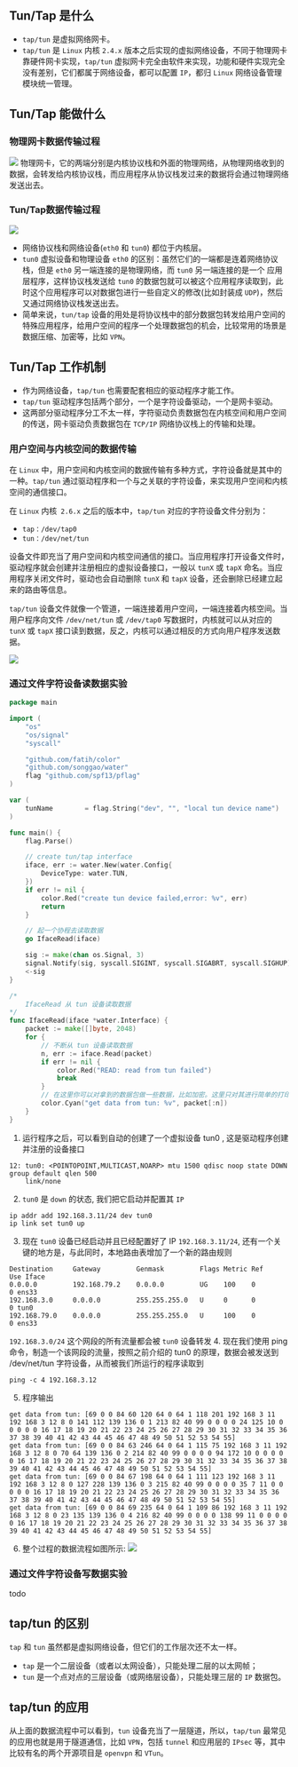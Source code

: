 ## Tun/Tap 是什么
- `tap/tun` 是虚拟网络网卡。
- `tap/tun` 是 `Linux` 内核 `2.4.x` 版本之后实现的虚拟网络设备，不同于物理网卡靠硬件网卡实现，`tap/tun` 虚拟网卡完全由软件来实现，功能和硬件实现完全没有差别，它们都属于网络设备，都可以配置 `IP`，都归 `Linux` 网络设备管理模块统一管理。

## Tun/Tap 能做什么
### 物理网卡数据传输过程
![](https://raw.githubusercontent.com/com-wushuang/pics/main/%E7%89%A9%E7%90%86%E7%BD%91%E5%8D%A1%E5%B7%A5%E4%BD%9C%E6%A8%A1%E5%BC%8F.png)
物理网卡，它的两端分别是内核协议栈和外面的物理网络，从物理网络收到的数据，会转发给内核协议栈，而应用程序从协议栈发过来的数据将会通过物理网络发送出去。

### Tun/Tap数据传输过程
![](https://raw.githubusercontent.com/com-wushuang/pics/main/tun%E8%AE%BE%E5%A4%87%E5%B7%A5%E4%BD%9C%E6%A8%A1%E5%BC%8F.jpg)
- 网络协议栈和网络设备(`eth0` 和 `tun0`) 都位于内核层。
- `tun0` 虚拟设备和物理设备 `eth0` 的区别：虽然它们的一端都是连着网络协议栈，但是 `eth0` 另一端连接的是物理网络，而 `tun0` 另一端连接的是一个 应用层程序，这样协议栈发送给 `tun0` 的数据包就可以被这个应用程序读取到，此时这个应用程序可以对数据包进行一些自定义的修改(比如封装成 `UDP`)，然后又通过网络协议栈发送出去。
- 简单来说，`tun/tap` 设备的用处是将协议栈中的部分数据包转发给用户空间的特殊应用程序，给用户空间的程序一个处理数据包的机会，比较常用的场景是 数据压缩、加密等，比如 `VPN`。

## Tun/Tap 工作机制
- 作为网络设备，`tap/tun` 也需要配套相应的驱动程序才能工作。
- `tap/tun` 驱动程序包括两个部分，一个是字符设备驱动，一个是网卡驱动。
- 这两部分驱动程序分工不太一样，字符驱动负责数据包在内核空间和用户空间的传送，网卡驱动负责数据包在 `TCP/IP` 网络协议栈上的传输和处理。

### 用户空间与内核空间的数据传输
在 `Linux` 中，用户空间和内核空间的数据传输有多种方式，字符设备就是其中的一种。`tap/tun` 通过驱动程序和一个与之关联的字符设备，来实现用户空间和内核空间的通信接口。

在 `Linux` 内核` 2.6.x` 之后的版本中，`tap/tun` 对应的字符设备文件分别为：
- `tap：/dev/tap0`
- `tun：/dev/net/tun`

设备文件即充当了用户空间和内核空间通信的接口。当应用程序打开设备文件时，驱动程序就会创建并注册相应的虚拟设备接口，一般以 `tunX` 或 `tapX` 命名。当应用程序关闭文件时，驱动也会自动删除 `tunX` 和 `tapX` 设备，还会删除已经建立起来的路由等信息。

`tap/tun` 设备文件就像一个管道，一端连接着用户空间，一端连接着内核空间。当用户程序向文件 `/dev/net/tun` 或 `/dev/tap0` 写数据时，内核就可以从对应的 `tunX` 或 `tapX` 接口读到数据，反之，内核可以通过相反的方式向用户程序发送数据。

![](https://raw.githubusercontent.com/com-wushuang/pics/main/tun%E5%AD%97%E7%AC%A6%E8%AE%BE%E5%A4%87%E5%B7%A5%E4%BD%9C%E5%8E%9F%E7%90%86%E5%9B%BE.png)
### 通过文件字符设备读数据实验
```go
package main

import (
	"os"
	"os/signal"
	"syscall"

	"github.com/fatih/color"
	"github.com/songgao/water"
	flag "github.com/spf13/pflag"
)

var (
	tunName        = flag.String("dev", "", "local tun device name")
)

func main() {
	flag.Parse()

	// create tun/tap interface
	iface, err := water.New(water.Config{
		DeviceType: water.TUN,
	})
	if err != nil {
		color.Red("create tun device failed,error: %v", err)
		return
	}

	// 起一个协程去读取数据
	go IfaceRead(iface)

	sig := make(chan os.Signal, 3)
	signal.Notify(sig, syscall.SIGINT, syscall.SIGABRT, syscall.SIGHUP)
	<-sig
}

/*
	IfaceRead 从 tun 设备读取数据
*/
func IfaceRead(iface *water.Interface) {
	packet := make([]byte, 2048)
	for {
		// 不断从 tun 设备读取数据
		n, err := iface.Read(packet)
		if err != nil {
			color.Red("READ: read from tun failed")
			break
		}
		// 在这里你可以对拿到的数据包做一些数据，比如加密。这里只对其进行简单的打印
		color.Cyan("get data from tun: %v", packet[:n])
	}
}
```
1. 运行程序之后，可以看到自动的创建了一个虚拟设备 tun0 , 这是驱动程序创建并注册的设备接口
```shell
12: tun0: <POINTOPOINT,MULTICAST,NOARP> mtu 1500 qdisc noop state DOWN group default qlen 500
    link/none
```
2. `tun0` 是 `down` 的状态, 我们把它启动并配置其 `IP`
```shell
ip addr add 192.168.3.11/24 dev tun0
ip link set tun0 up
```
3. 现在 `tun0` 设备已经启动并且已经配置好了 IP `192.168.3.11/24`, 还有一个关键的地方是，与此同时，本地路由表增加了一个新的路由规则
```shell
Destination     Gateway         Genmask         Flags Metric Ref    Use Iface
0.0.0.0         192.168.79.2    0.0.0.0         UG    100    0        0 ens33
192.168.3.0     0.0.0.0         255.255.255.0   U     0      0        0 tun0
192.168.79.0    0.0.0.0         255.255.255.0   U     100    0        0 ens33
```
`192.168.3.0/24` 这个网段的所有流量都会被 `tun0` 设备转发
4. 现在我们使用 ping 命令，制造一个该网段的流量，按照之前介绍的 tun0 的原理，数据会被发送到 /dev/net/tun 字符设备，从而被我们所运行的程序读取到
```shell
ping -c 4 192.168.3.12
```
5. 程序输出
```shell
get data from tun: [69 0 0 84 60 120 64 0 64 1 118 201 192 168 3 11 192 168 3 12 8 0 141 112 139 136 0 1 213 82 40 99 0 0 0 0 24 125 10 0 0 0 0 0 16 17 18 19 20 21 22 23 24 25 26 27 28 29 30 31 32 33 34 35 36 37 38 39 40 41 42 43 44 45 46 47 48 49 50 51 52 53 54 55]
get data from tun: [69 0 0 84 63 246 64 0 64 1 115 75 192 168 3 11 192 168 3 12 8 0 70 64 139 136 0 2 214 82 40 99 0 0 0 0 94 172 10 0 0 0 0 0 16 17 18 19 20 21 22 23 24 25 26 27 28 29 30 31 32 33 34 35 36 37 38 39 40 41 42 43 44 45 46 47 48 49 50 51 52 53 54 55]
get data from tun: [69 0 0 84 67 198 64 0 64 1 111 123 192 168 3 11 192 168 3 12 8 0 127 228 139 136 0 3 215 82 40 99 0 0 0 0 35 7 11 0 0 0 0 0 16 17 18 19 20 21 22 23 24 25 26 27 28 29 30 31 32 33 34 35 36 37 38 39 40 41 42 43 44 45 46 47 48 49 50 51 52 53 54 55]
get data from tun: [69 0 0 84 69 235 64 0 64 1 109 86 192 168 3 11 192 168 3 12 8 0 23 135 139 136 0 4 216 82 40 99 0 0 0 0 138 99 11 0 0 0 0 0 16 17 18 19 20 21 22 23 24 25 26 27 28 29 30 31 32 33 34 35 36 37 38 39 40 41 42 43 44 45 46 47 48 49 50 51 52 53 54 55]
```
6. 整个过程的数据流程如图所示:
![](https://raw.githubusercontent.com/com-wushuang/pics/main/ping%E6%B5%8B%E8%AF%95tun%E8%AE%BE%E5%A4%87.png)


### 通过文件字符设备写数据实验
todo

## tap/tun 的区别
`tap` 和 `tun` 虽然都是虚拟网络设备，但它们的工作层次还不太一样。
- `tap` 是一个二层设备（或者以太网设备），只能处理二层的以太网帧；
- `tun` 是一个点对点的三层设备（或网络层设备），只能处理三层的 `IP` 数据包。

## tap/tun 的应用
从上面的数据流程中可以看到，`tun` 设备充当了一层隧道，所以，`tap/tun` 最常见的应用也就是用于隧道通信，比如 `VPN`，包括 `tunnel` 和应用层的 `IPsec` 等，其中比较有名的两个开源项目是 `openvpn` 和 `VTun`。


